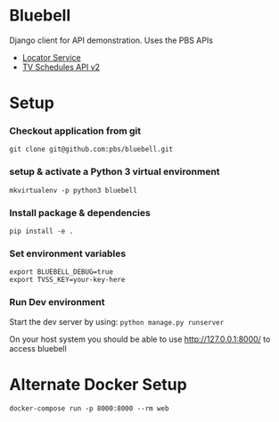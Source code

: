 Bluebell
========

Django client for API demonstration.  Uses the PBS APIs
 * [Locator Service](http://docs.pbs.org/confluence/display/localization/Locator)
 * [TV Schedules API v2](https://projects.pbs.org/confluence/display/tvsapi/TV+Schedules+Version+2)

# Setup

### Checkout application from git
`git clone git@github.com:pbs/bluebell.git`

### setup & activate a Python 3 virtual environment
```
mkvirtualenv -p python3 bluebell
```

### Install package & dependencies
```
pip install -e .
```

### Set environment variables
```
export BLUEBELL_DEBUG=true
export TVSS_KEY=your-key-here
```

### Run Dev environment

Start the dev server by using: `python manage.py runserver`

On your host system you should be able to use http://127.0.0.1:8000/ to access bluebell


# Alternate Docker Setup

```
docker-compose run -p 8000:8000 --rm web
```
